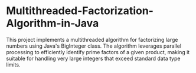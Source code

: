 # Multithreaded-Factorization-Algorithm-in-Java
This project implements a multithreaded algorithm for factorizing large numbers using Java's BigInteger class. The algorithm leverages parallel processing to efficiently identify prime factors of a given product, making it suitable for handling very large integers that exceed standard data type limits.
